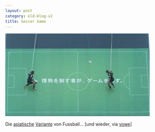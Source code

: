 ```yaml
---
layout: post
category: old-blog-v2
title: Soccer Game
---
```


![fussball-in-asien.gif](/images-blog/old-blogs/fussball-in-asien.gif)

Die [asiatische](http://members.ams.chello.nl/rwestdor/02dec2003/human_billboard_1.jpg) [Variante](http://members.ams.chello.nl/rwestdor/02dec2003/human_billboard_2.jpg) von Fussball... [und wieder, via [vowe](http://vowe.net/archives/003871.html)]
